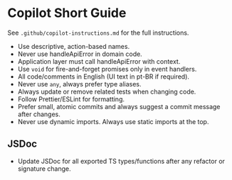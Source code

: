 # Copilot Short Guide

See `.github/copilot-instructions.md` for the full instructions.

- Use descriptive, action-based names.
- Never use handleApiError in domain code.
- Application layer must call handleApiError with context.
- Use `void` for fire-and-forget promises only in event handlers.
- All code/comments in English (UI text in pt-BR if required).
- Never use `any`, always prefer type aliases.
- Always update or remove related tests when changing code.
- Follow Prettier/ESLint for formatting.
- Prefer small, atomic commits and always suggest a commit message after changes.
- Never use dynamic imports. Always use static imports at the top.

## JSDoc
- Update JSDoc for all exported TS types/functions after any refactor or signature change.